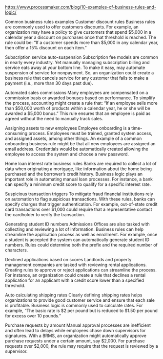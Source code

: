 https://www.processmaker.com/blog/10-examples-of-business-rules-and-logic/

Common business rules examples
Customer discount rules
Business rules are commonly used to offer customers discounts. For example, an organization may have a policy to give customers that spend $5,000 in a calendar year a discount on purchases once that threshold is reached. The rule could be: “If a customer spends more than $5,000 in any calendar year, then offer a 15% discount on each item.”

Subscription service auto-suspension
Subscription fee models are common in nearly every industry. Yet manually managing subscription billing and service eats away at your bottom line. To make it easy, may automate suspension of service for nonpayment. So, an organization could create a business rule that cancels service for any customer that fails to make a payment (i.e., more than 30 days past due).

Automated sales commissions
Many employees are compensated on a commission basis or awarded bonuses based on performance. To simplify the process, accounting might create a rule that: “If an employee sells more than $50,000 worth of products within a calendar year, he or she will be awarded a $5,000 bonus.” This rule ensures that an employee is paid as agreed without the need to manually track sales.

Assigning assets to new employees
Employee onboarding is a time-consuming process. Employees must be trained, granted system access, and assigned assets, among other things. An example of a common onboarding business rule might be that all new employees are assigned an email address. Credentials would be automatically created allowing the employee to access the system and choose a new password.

Home loan interest rate business rules
Banks are required to collect a lot of data when originating a mortgage, like information about the home being purchased and the borrower’s credit history. Business logic plays an important role in automating manual loan processes. For instance, a bank can specify a minimum credit score to qualify for a specific interest rate.

Suspicious transaction triggers
To mitigate fraud financial institutions rely on automation to flag suspicious transactions. With these rules, banks can specify charges that trigger authentication. For example, out-of-state credit card transactions over $1,000 could require that a representative contact the cardholder to verify the transaction.

Generating student ID numbers
Admissions Offices are also tasked with collecting and reviewing a lot of information. Business rules can help streamline the application process as well as enrollment. For example, once a student is accepted the system can automatically generate student ID numbers. Rules could determine both the prefix and the required number of characters.

Declined applications based on scores
Landlords and property management companies are tasked with reviewing rental applications. Creating rules to approve or reject applications can streamline the process. For instance, an organization could create a rule that declines a rental application for an applicant with a credit score lower than a specified threshold.

Auto calculating shipping rates
Clearly defining shipping rates helps organizations to provide good customer service and ensure that each sale is profitable. Business logic is commonly used to calculate rates. For example, “The basic rate is $2 per pound but is reduced to $1.50 per pound for excess over 10 pounds.”

Purchase requests by amount
Manual approval processes are inefficient and often lead to delays while employees chase down supervisors for signatures. With a BRMS, an organization might automatically approve purchase requests under a certain amount, say $2,000. For purchase requests over $2,000, the rule may require that the request is reviewed by a supervisor.
